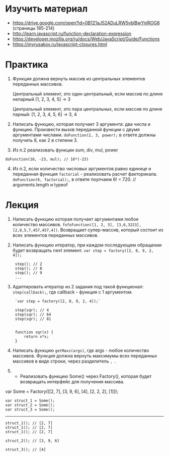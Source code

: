 # Изучить материал
+ https://drive.google.com/open?id=0B121aJ52ADuLRW5vblBwYnlROG8 (страницы 185-214)
+ http://learn.javascript.ru/function-declaration-expression
+ https://developer.mozilla.org/ru/docs/Web/JavaScript/Guide/Functions
+ https://myrusakov.ru/javascript-closures.html


# Практика

1) Функция должна вернуть массив из центральных элементов переданных массивов.

    Центральный элемент, это один центральный, если массив по длине непарный [1, 2, 3, 4, 5] -> 3

    Центральный элемент, это пара центральных, если массив по длине парный: [1, 2, 3, 4, 5, 6] -> 3, 4

2) Написать функцию, которая получает 3 аргумента: два числа и функцию. Произвести вызов переданной функции с двумя аргументами числами.
`doFunction(2, 3, power);` в ответе должны получить 8, как 2 в степени 3.

3) Из п.2 реализовать функции sum, div, mul, power

`doFunction(16, -23, mul); // 16*(-23)`

4) Из п.2, если количество числовых аргументов равно единице и переданная функция `factorial` - реализовать расчет факторикала. `doFunction(6, factorial);`, в ответе поулчаем 6! = 720. // arguments.length и typeof


# Лекция

1) Написать функцию которая получает аргументами любое количество массивов. `fofoFunction([1, 2, 3], [3,6,3223], [2,8,5,7,457,457,4])`. Возвращает супер-массив, который состоит из всех элементов переданных массивов.

2) Написать функцию итератор, при каждом последующем обращении будет возвращать next элемент.
        `var step = factory([2, 8, 9, 2, 4]);`

        step(); // 2
        step(); // 8
        step(); // 9
        ...

3) Адаптировать итератор из 2 задания под такой функционал: `step(callback);`, где callback - функция с 1 аргументом.

        `var step = factory([2, 8, 9, 2, 4]);`

        step(sqr); // 4
        step(sqr); // 64
        step(sqr); // 81


        function sqr(x) {
            return x*x;
        }

4) Написать функцию `getMaxs(args)`, где args - любое количество массивов. Функция должна вернуть максимумы всех переданных массивов в виде строки, через разделитель `, `.

  
5) * Реализовать функцию Some() через Factory(), которая будет возвращать интерфейс для получения массива.

 var Some = Factory([[2, 7], [3, 9, 6], [4], [2, 2, 2], [1]]);
 
    var struct_1 = Some(); 
    var struct_2 = Some(); 
    var struct_3 = Some(); 

 ------------------
    struct_1(); // [2, 7]
    struct_1(); // [2, 7]
    struct_1(); // [2, 7]

    struct_2(); // [3, 9, 6]
    
    struct_3(); // [4]
